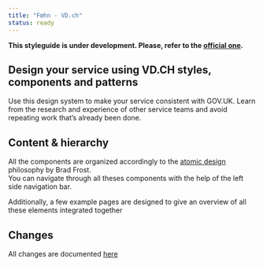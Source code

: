 ```yaml
---
title: "Fœhn - VD.ch"
status: ready
---
```


**This styleguide is under development. Please, refer to the [official one](http://dsi-vd.github.io/foehn/).**

## Design your service using VD.CH styles, components and patterns

Use this design system to make your service consistent with GOV.UK. Learn from the research and experience of other service teams and avoid repeating work that’s already been done.

## Content & hierarchy

All the components are organized accordingly to the [atomic design](http://atomicdesign.bradfrost.com/) philosophy by Brad Frost.<br>
You can navigate through all theses components with the help of the left side navigation bar.

Additionally, a few example pages are designed to give an overview of all these elements integrated together

## Changes

All changes are documented [here](https://github.com/DSI-VD/foehn-design-system/blob/master/CHANGELOG.md)

